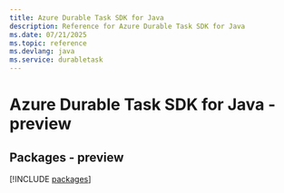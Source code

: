```yaml
---
title: Azure Durable Task SDK for Java
description: Reference for Azure Durable Task SDK for Java
ms.date: 07/21/2025
ms.topic: reference
ms.devlang: java
ms.service: durabletask
---
```

# Azure Durable Task SDK for Java - preview
## Packages - preview
[!INCLUDE [packages](durable-task-index.md)]